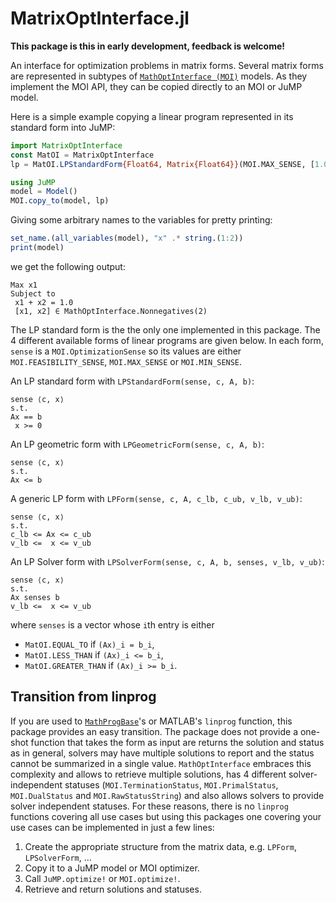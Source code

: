 # MatrixOptInterface.jl

**This package is this in early development, feedback is welcome!**

An interface for optimization problems in matrix forms.
Several matrix forms are represented in subtypes of
[`MathOptInterface (MOI)`](https://github.com/jump-dev/MathOptInterface.jl)
models.
As they implement the MOI API, they can be copied directly to an MOI or JuMP
model.

Here is a simple example copying a linear program represented in its standard
form into JuMP:
```julia
import MatrixOptInterface
const MatOI = MatrixOptInterface
lp = MatOI.LPStandardForm{Float64, Matrix{Float64}}(MOI.MAX_SENSE, [1.0, 0.0], [1.0 1.0], [1.0])

using JuMP
model = Model()
MOI.copy_to(model, lp)
```

Giving some arbitrary names to the variables for pretty printing:
```julia
set_name.(all_variables(model), "x" .* string.(1:2))
print(model)
```
we get the following output:
```
Max x1
Subject to
 x1 + x2 = 1.0
 [x1, x2] ∈ MathOptInterface.Nonnegatives(2)
```

The LP standard form is the the only one implemented in this package.
The 4 different available forms of linear programs are given below.
In each form, `sense` is a `MOI.OptimizationSense` so its values
are either `MOI.FEASIBILITY_SENSE`, `MOI.MAX_SENSE` or `MOI.MIN_SENSE`.

An LP standard form with `LPStandardForm(sense, c, A, b)`:
```
sense ⟨c, x⟩
s.t.
Ax == b
 x >= 0
```

An LP geometric form with `LPGeometricForm(sense, c, A, b)`:
```
sense ⟨c, x⟩
s.t.
Ax <= b
```

A generic LP form with `LPForm(sense, c, A, c_lb, c_ub, v_lb, v_ub)`:
```
sense ⟨c, x⟩
s.t.
c_lb <= Ax <= c_ub
v_lb <=  x <= v_ub
```

An LP Solver form with `LPSolverForm(sense, c, A, b, senses, v_lb, v_ub)`:
```
sense ⟨c, x⟩
s.t.
Ax senses b
v_lb <=  x <= v_ub
```
where `senses` is a vector whose `i`th entry is either
* `MatOI.EQUAL_TO` if `(Ax)_i = b_i`,
* `MatOI.LESS_THAN` if `(Ax)_i <= b_i`,
* `MatOI.GREATER_THAN` if `(Ax)_i >= b_i`.

## Transition from linprog

If you are used to [`MathProgBase`](https://github.com/JuliaOpt/MathProgBase.jl)'s or MATLAB's `linprog` function, this package provides an easy transition.
The package does not provide a one-shot function that takes the form as input are returns the solution and status as
in general, solvers may have multiple solutions to report and the status cannot be summarized in a single value.
`MathOptInterface` embraces this complexity and allows to retrieve multiple solutions,
has 4 different solver-independent statuses (`MOI.TerminationStatus`, `MOI.PrimalStatus`, `MOI.DualStatus` and `MOI.RawStatusString`) and also
allows solvers to provide solver independent statuses.
For these reasons, there is no `linprog` functions covering all use cases but using this packages one covering your use cases can be implemented in just a few lines:
1) Create the appropriate structure from the matrix data, e.g. `LPForm`, `LPSolverForm`, ...
2) Copy it to a JuMP model or MOI optimizer.
3) Call `JuMP.optimize!` or `MOI.optimize!`.
4) Retrieve and return solutions and statuses.
